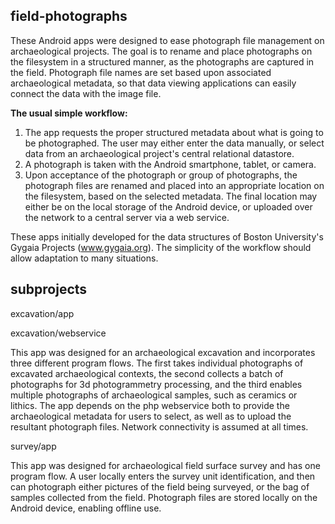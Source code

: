 ## field-photographs

These Android apps were designed to ease photograph file management on archaeological projects.  The goal is to rename and place photographs on the filesystem in a structured manner, as the photographs are captured in the field.  Photograph file names are set based upon associated archaeological metadata, so that data viewing applications can easily connect the data with the image file.

**The usual simple workflow:**

1. The app requests the proper structured metadata about what is going to be photographed.  The user may either enter the data manually, or select data from an archaeological project's central relational datastore.
2. A photograph is taken with the Android smartphone, tablet, or camera.
3. Upon acceptance of the photograph or group of photographs, the photograph files are renamed and placed into an appropriate location on the filesystem, based on the selected metadata.  The final location may either be on the local storage of the Android device, or uploaded over the network to a central server via a web service.

These apps initially developed for the data structures of Boston University's Gygaia Projects (www.gygaia.org). The simplicity of the workflow should allow adaptation to many situations.

## subprojects

excavation/app

excavation/webservice

This app was designed for an archaeological excavation and incorporates three different program flows.  The first takes individual photographs of excavated archaeological contexts, the second collects a batch of photographs for 3d photogrammetry processing, and the third enables multiple photographs of archaeological samples, such as ceramics or lithics.  The app depends on the php webservice both to provide the archaeological metadata for users to select, as well as to upload the resultant photograph files.  Network connectivity is assumed at all times.

survey/app

This app was designed for archaeological field surface survey and has one program flow.  A user locally enters the survey unit identification, and then can photograph either pictures of the field being surveyed, or the bag of samples collected from the field.  Photograph files are stored locally on the Android device, enabling offline use.


